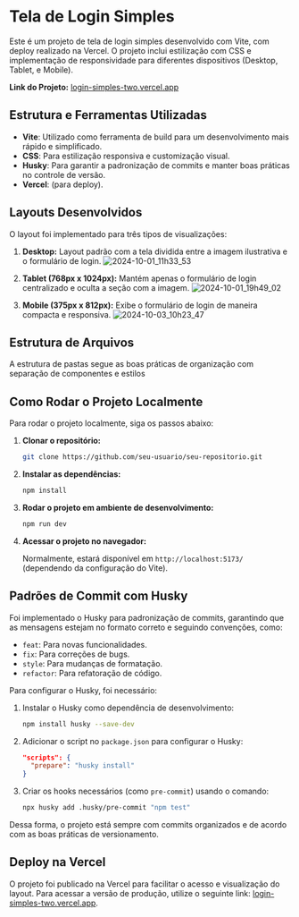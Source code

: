 # Tela de Login Simples

Este é um projeto de tela de login simples desenvolvido com Vite, com deploy realizado na Vercel. O projeto inclui estilização com CSS e implementação de responsividade para diferentes dispositivos (Desktop, Tablet, e Mobile).

**Link do Projeto:** [login-simples-two.vercel.app](https://login-simples-two.vercel.app/)

## Estrutura e Ferramentas Utilizadas

- **Vite**: Utilizado como ferramenta de build para um desenvolvimento mais rápido e simplificado.
- **CSS**: Para estilização responsiva e customização visual.
- **Husky**: Para garantir a padronização de commits e manter boas práticas no controle de versão.
- **Vercel**: (para deploy).

## Layouts Desenvolvidos

O layout foi implementado para três tipos de visualizações:

1. **Desktop:** Layout padrão com a tela dividida entre a imagem ilustrativa e o formulário de login.
![2024-10-01_11h33_53](https://github.com/user-attachments/assets/0a909a18-5867-4118-b91d-cfaf10293aa6)

2. **Tablet (768px x 1024px):** Mantém apenas o formulário de login centralizado e oculta a seção com a imagem.
![2024-10-01_19h49_02](https://github.com/user-attachments/assets/93b46267-0ae5-4b27-84c8-3870861ef630)

3. **Mobile (375px x 812px):** Exibe o formulário de login de maneira compacta e responsiva.
![2024-10-03_10h23_47](https://github.com/user-attachments/assets/e0d90ed4-d532-4ef3-b2b0-7a95c6486575)

## Estrutura de Arquivos

A estrutura de pastas segue as boas práticas de organização com separação de componentes e estilos


## Como Rodar o Projeto Localmente

Para rodar o projeto localmente, siga os passos abaixo:

1. **Clonar o repositório:**

   ```bash
   git clone https://github.com/seu-usuario/seu-repositorio.git
   ```

2. **Instalar as dependências:**

   ```bash
   npm install
   ```

3. **Rodar o projeto em ambiente de desenvolvimento:**

   ```bash
   npm run dev
   ```

4. **Acessar o projeto no navegador:**
   
   Normalmente, estará disponível em `http://localhost:5173/` (dependendo da configuração do Vite).

## Padrões de Commit com Husky

Foi implementado o Husky para padronização de commits, garantindo que as mensagens estejam no formato correto e seguindo convenções, como:

- `feat`: Para novas funcionalidades.
- `fix`: Para correções de bugs.
- `style`: Para mudanças de formatação.
- `refactor`: Para refatoração de código.

Para configurar o Husky, foi necessário:

1. Instalar o Husky como dependência de desenvolvimento:

   ```bash
   npm install husky --save-dev
   ```

2. Adicionar o script no `package.json` para configurar o Husky:

   ```json
   "scripts": {
     "prepare": "husky install"
   }
   ```

3. Criar os hooks necessários (como `pre-commit`) usando o comando:

   ```bash
   npx husky add .husky/pre-commit "npm test"
   ```

Dessa forma, o projeto está sempre com commits organizados e de acordo com as boas práticas de versionamento.


## Deploy na Vercel

O projeto foi publicado na Vercel para facilitar o acesso e visualização do layout. Para acessar a versão de produção, utilize o seguinte link: [login-simples-two.vercel.app](https://login-simples-two.vercel.app/).
